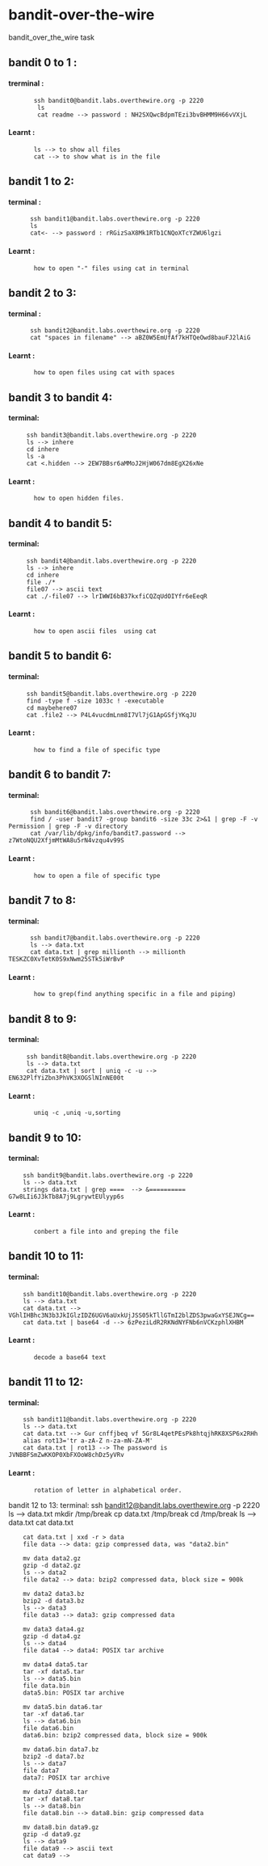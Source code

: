 # bandit-over-the-wire

bandit_over_the_wire task

## bandit 0 to 1 :
#### trerminal : 
           ssh bandit0@bandit.labs.overthewire.org -p 2220  
            ls
            cat readme --> password : NH2SXQwcBdpmTEzi3bvBHMM9H66vVXjL
#### Learnt :
           ls --> to show all files 
           cat --> to show what is in the file


## bandit 1 to 2:
#### terminal :      
          ssh bandit1@bandit.labs.overthewire.org -p 2220  
          ls
          cat<- --> password : rRGizSaX8Mk1RTb1CNQoXTcYZWU6lgzi
#### Learnt :
           how to open "-" files using cat in terminal


## bandit 2 to 3:
#### terminal :
          ssh bandit2@bandit.labs.overthewire.org -p 2220
          cat "spaces in filename" --> aBZ0W5EmUfAf7kHTQeOwd8bauFJ2lAiG
#### Learnt :
           how to open files using cat with spaces


## bandit 3 to bandit 4:
#### terminal:
         ssh bandit3@bandit.labs.overthewire.org -p 2220  
         ls --> inhere
         cd inhere
         ls -a  
         cat <.hidden --> 2EW7BBsr6aMMoJ2HjW067dm8EgX26xNe
#### Learnt : 
           how to open hidden files.


## bandit 4 to bandit 5:
#### terminal:
         ssh bandit4@bandit.labs.overthewire.org -p 2220  
         ls --> inhere
         cd inhere
         file ./*
         file07 --> ascii text
         cat ./-file07 --> lrIWWI6bB37kxfiCQZqUdOIYfr6eEeqR
#### Learnt : 
           how to open ascii files  using cat


## bandit 5 to bandit 6:
#### terminal:
         ssh bandit5@bandit.labs.overthewire.org -p 2220  
         find -type f -size 1033c ! -executable
         cd maybehere07
         cat .file2 --> P4L4vucdmLnm8I7Vl7jG1ApGSfjYKqJU
#### Learnt :
           how to find a file of specific type


## bandit 6 to bandit 7:
#### terminal:
          ssh bandit6@bandit.labs.overthewire.org -p 2220 
          find / -user bandit7 -group bandit6 -size 33c 2>&1 | grep -F -v Permission | grep -F -v directory
          cat /var/lib/dpkg/info/bandit7.password --> z7WtoNQU2XfjmMtWA8u5rN4vzqu4v99S
#### Learnt :
           how to open a file of specific type


## bandit 7 to 8:
#### terminal:
          ssh bandit7@bandit.labs.overthewire.org -p 2220 
          ls --> data.txt
          cat data.txt | grep millionth --> millionth TESKZC0XvTetK0S9xNwm25STk5iWrBvP
#### Learnt :
           how to grep(find anything specific in a file and piping)


## bandit 8 to 9:
#### terminal:
         ssh bandit8@bandit.labs.overthewire.org -p 2220  
         ls --> data.txt
         cat data.txt | sort | uniq -c -u -->  EN632PlfYiZbn3PhVK3XOGSlNInNE00t
#### Learnt : 
           uniq -c ,uniq -u,sorting


## bandit 9 to 10:
#### terminal:
        ssh bandit9@bandit.labs.overthewire.org -p 2220
        ls --> data.txt
        strings data.txt | grep ====  --> &========== G7w8LIi6J3kTb8A7j9LgrywtEUlyyp6s
#### Learnt : 
           conbert a file into and greping the file


## bandit 10 to 11:
#### terminal:
        ssh bandit10@bandit.labs.overthewire.org -p 2220   
        ls --> data.txt
        cat data.txt --> VGhlIHBhc3N3b3JkIGlzIDZ6UGV6aUxkUjJSS05kTllGTmI2blZDS3pwaGxYSEJNCg==
        cat data.txt | base64 -d --> 6zPeziLdR2RKNdNYFNb6nVCKzphlXHBM
#### Learnt :
           decode a base64 text


## bandit 11 to 12:
#### terminal:
        ssh bandit11@bandit.labs.overthewire.org -p 2220   
        ls --> data.txt
        cat data.txt --> Gur cnffjbeq vf 5Gr8L4qetPEsPk8htqjhRK8XSP6x2RHh
        alias rot13='tr a-zA-Z n-za-mN-ZA-M'
        cat data.txt | rot13 --> The password is JVNBBFSmZwKKOP0XbFXOoW8chDz5yVRv
#### Learnt : 
           rotation of letter in alphabetical order.


bandit 12 to 13:
terminal:
        ssh bandit12@bandit.labs.overthewire.org -p 2220   
        ls --> data.txt
        mkdir /tmp/break
        cp data.txt /tmp/break
        cd /tmp/break
        ls --> data.txt
        cat data.txt
        
        cat data.txt | xxd -r > data
        file data --> data: gzip compressed data, was "data2.bin"
        
        mv data data2.gz
        gzip -d data2.gz
        ls --> data2 
        file data2 --> data: bzip2 compressed data, block size = 900k
        
        mv data2 data3.bz
        bzip2 -d data3.bz
        ls --> data3
        file data3 --> data3: gzip compressed data
        
        mv data3 data4.gz
        gzip -d data4.gz
        ls --> data4
        file data4 --> data4: POSIX tar archive 
        
        mv data4 data5.tar
        tar -xf data5.tar
        ls --> data5.bin
        file data.bin
        data5.bin: POSIX tar archive 
        
        mv data5.bin data6.tar
        tar -xf data6.tar
        ls --> data6.bin
        file data6.bin
        data6.bin: bzip2 compressed data, block size = 900k
        
        mv data6.bin data7.bz
        bzip2 -d data7.bz
        ls --> data7
        file data7
        data7: POSIX tar archive 
        
        mv data7 data8.tar
        tar -xf data8.tar
        ls --> data8.bin
        file data8.bin --> data8.bin: gzip compressed data
        
        mv data8.bin data9.gz
        gzip -d data9.gz
        ls --> data9
        file data9 --> ascii text
        cat data9 --> 
        
        
        

         



























            
